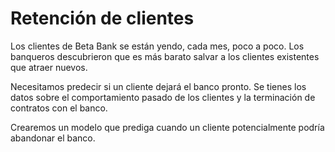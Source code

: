 # Retención de clientes

Los clientes de Beta Bank se están yendo, cada mes, poco a poco. Los banqueros descubrieron que es más barato salvar a los clientes existentes que atraer nuevos.

Necesitamos predecir si un cliente dejará el banco pronto. Se tienes los datos sobre el comportamiento pasado de los clientes y la terminación de contratos con el banco.

Crearemos un modelo que prediga cuando un cliente potencialmente podría abandonar el banco.
